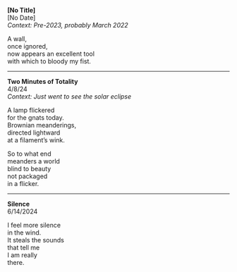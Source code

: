 **\[No Title\]**  
\[No Date\]  
*Context: Pre-2023, probably March 2022*

A wall,  
once ignored,  
now appears an excellent tool  
with which to bloody my fist.

---

**Two Minutes of Totality**  
4/8/24  
*Context: Just went to see the solar eclipse*

A lamp flickered  
for the gnats today.  
Brownian meanderings,  
directed lightward  
at a filament’s wink.  

So to what end  
meanders a world  
blind to beauty  
not packaged  
in a flicker.

---

**Silence**  
6/14/2024

I feel more silence  
in the wind.  
It steals the sounds  
that tell me  
I am really  
there.
